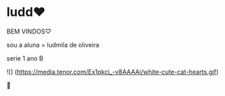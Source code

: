 # ludd♥
BEM VINDOS♡

sou a aluna = ludmila de oliveira 

serie 1 ano B 

![] (https://media.tenor.com/Ex1pkci_-v8AAAAi/white-cute-cat-hearts.gif)

💜

